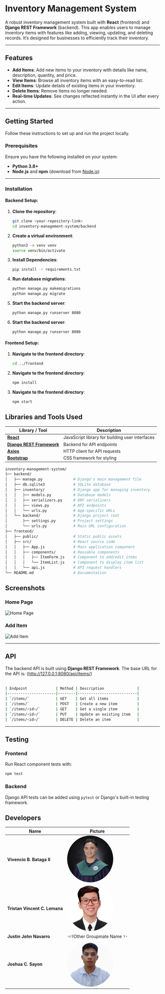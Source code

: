 # **Inventory Management System**

A robust inventory management system built with **React** (frontend) and **Django REST Framework** (backend). This app enables users to manage inventory items with features like adding, viewing, updating, and deleting records. It’s designed for businesses to efficiently track their inventory.

---

## **Features**

- **Add Items**: Add new items to your inventory with details like name, description, quantity, and price.
- **View Items**: Browse all inventory items with an easy-to-read list.
- **Edit Items**: Update details of existing items in your inventory.
- **Delete Items**: Remove items no longer needed.
- **Real-time Updates**: See changes reflected instantly in the UI after every action.

---

## **Getting Started**

Follow these instructions to set up and run the project locally.

### **Prerequisites**

Ensure you have the following installed on your system:

- **Python 3.8+**
- **Node.js** and **npm** (download from [Node.js](https://nodejs.org/))

---

### **Installation**

#### Backend Setup:

1. **Clone the repository**:
   ```bash
   git clone <your-repository-link>
   cd inventory-management-system/backend
   ```
2. **Create a virtual environment**:
   ```bash
   python3 -m venv venv
   source venv/bin/activate
   ```
3. **Install Dependencies**:
   ```bash
   pip install -r requirements.txt
   ```
4. **Run database migrations**:
   ```bash
   python manage.py makemigrations
   python manage.py migrate
   ```
5. **Start the backend server**:
   ```bash
   python manage.py runserver 8080
   ```
6. **Start the backend server**:
   ```bash
   python manage.py runserver 8080
   ```

#### Frontend Setup:

1. **Navigate to the frontend directory**:
   ```bash
   cd ../frontend
   ```
2. **Navigate to the frontend directory**:
   ```bash
   npm install
   ```
3. **Navigate to the frontend directory**:
   ```bash
   npm start
   ```

## **Libraries and Tools Used**

| Library / Tool                                                      | Description                                     |
| ------------------------------------------------------------------- | ----------------------------------------------- |
| [**React**](https://reactjs.org/)                                   | JavaScript library for building user interfaces |
| [**Django REST Framework**](https://www.django-rest-framework.org/) | Backend for API endpoints                       |
| [**Axios**](https://axios-http.com/)                                | HTTP client for API requests                    |
| [**Bootstrap**](https://getbootstrap.com/)                          | CSS framework for styling                       |

```bash
inventory-management-system/
├── backend/
│   ├── manage.py              # Django's main management file
│   ├── db.sqlite3             # SQLite database
│   ├── inventory/             # Django app for managing inventory
│   │   ├── models.py          # Database models
│   │   ├── serializers.py     # DRF serializers
│   │   ├── views.py           # API endpoints
│   │   └── urls.py            # App-specific URLs
│   └── backend/               # Django project root
│       ├── settings.py        # Project settings
│       └── urls.py            # Main URL configuration
├── frontend/
│   ├── public/                # Static public assets
│   ├── src/                   # React source code
│   │   ├── App.js             # Main application component
│   │   ├── components/        # Reusable components
│   │   │   ├── ItemForm.js    # Component to add/edit items
│   │   │   └── ItemList.js    # Component to display item list
│   │   └── api.js             # API request handlers
└── README.md                  # Documentation
```

## **Screenshots**

### Home Page

![Home Page](placeholder-for-screenshot-1.png)

### Add Item

![Add Item](placeholder-for-screenshot-2.png)

---

## **API**

The backend API is built using **Django REST Framework**. The base URL for the API is: (http://127.0.0.1:8080/api/items/)

```bash

| Endpoint             | Method | Description               |
|----------------------|--------|---------------------------|
| `/items/`            | GET    | Get all items             |
| `/items/`            | POST   | Create a new item         |
| `/items/<id>/`       | GET    | Get a single item         |
| `/items/<id>/`       | PUT    | Update an existing item   |
| `/items/<id>/`       | DELETE | Delete an item            |
```

---

## **Testing**

### **Frontend**

Run React component tests with:

```bash
npm test
```

### **Backend**

Django API tests can be added using `pytest` or Django's built-in testing framework.

## **Developers**

| **Name**                      | **Picture**                                                                                               |
| ----------------------------- | --------------------------------------------------------------------------------------------------------- |
| **Vivencio B. Bataga II**     | <img src="assets/Bataga.jpg" alt="Vivencio Bataga II" width="150" style="border-radius: 50%;"/>           |
| **Tristan Vincent C. Lemana** | <img src="assets/Lemana.jpg" alt="Tristan Vincent C. Lemana" width="150" style="border-radius: 50%;"/>    |
| **Justin John Navarro**       | <img src="assets/groupmate1.jpg" alt="[Other Groupmate Name 1]" width="150" style="border-radius: 50%;"/> |
| **Joshua C. Sayon**           | <img src="assets/Sayon.jpg" alt="[Other Groupmate Name 2]" width="150" style="border-radius: 50%;"/>      |
